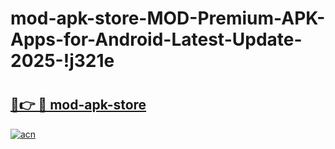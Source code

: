 # mod-apk-store-MOD-Premium-APK-Apps-for-Android-Latest-Update-2025-!j321e

# <h2><a href="https://cah9l9.esa.edu.pl?title=mod-apk-store&ref=j321e">🔗👉 🔴 mod-apk-store</a></h2>

[![acn](https://github.com/user-attachments/assets/0f9c940e-d8b0-45ae-aac7-cd30a18b3e1c)](https://cah9l9.esa.edu.pl?title=mod-apk-store&ref=j321e)

